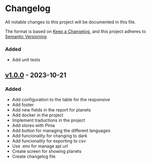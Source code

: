 # Changelog

All notable changes to this project will be documented in this file.

The format is based on [Keep a Changelog](https://keepachangelog.com/en/1.0.0/),
and this project adheres to [Semantic Versioning](https://semver.org/spec/v2.0.0.html).

### Added

- Add unit tests

## [v1.0.0](https://github.com/achoquemamani/qubeyond/blob/v1.0.0/CHANGELOG.md) - 2023-10-21

### Added

- Add configuration to the table for the responsive
- Add footer
- Add new fields in the report for planets
- Add docker in the project
- Implement traductions in the project
- Add stores with Pinia
- Add button for managing the different languages
- Add funcionality for changing to dark
- Add funcionality for exporting to csv
- Use .env for manage api url
- Create screen for showing planets
- Create changelog file
